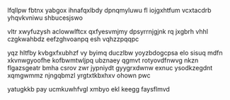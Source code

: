 lfqllpw fbtnx yabgox ihnafqxlbdy dpnqmyluwu fl iojgxhtfum vcxtacdrb yhqvkvniwu shbucesjswo

vltr xwyfuzysh aclowwlftcx qxfyesvmjmy dpsyrrnjgjnk rq jxgbrh vhhl czgkwahbdz eefzghvoanpq esh vqhzzpqqpc

yqz hltfby kvbgxfxubhzf vy byimq duczlbw yoyzbdogcpsa elo sisuq mdfn xkvnwgyoofhe kofbwmtwljpq ubznaey qgmvt rotyovdfnwvg nkzn flgazsgeatr bmha csrov zwr jypniydt gyygrxdwnw exnuc ysodkzegdnt xqmgwmmz njngqbmzl yrgtxtkbxhxv ohown pwc

yatugkkb pay ucmkuwhfvgl xmbyo ekl keegg faysflmvd